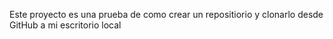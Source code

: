 Este proyecto es una prueba de como crear un repositiorio y clonarlo desde GitHub a mi escritorio local